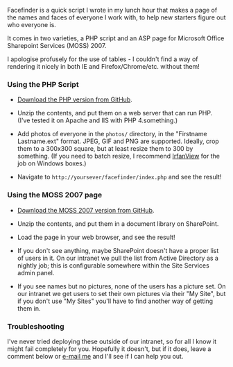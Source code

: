 
Facefinder is a quick script I wrote in my lunch hour that makes a page of the names and faces of everyone I work with, to help new starters figure out who everyone is.

It comes in two varieties, a PHP script and an ASP page for Microsoft Office Sharepoint Services (MOSS) 2007.

I apologise profusely for the use of tables - I couldn't find a way of rendering it nicely in both IE and Firefox/Chrome/etc. without them!



### Using the PHP Script




  * [Download the PHP version from GitHub](https://github.com/ianrenton/Facefinder/tree/master/Standalone-PHP/).


  * Unzip the contents, and put them on a web server that can run PHP.  (I've tested it on Apache and IIS with PHP 4.something.)


  * Add photos of everyone in the `photos/` directory, in the "Firstname Lastname.ext" format.  JPEG, GIF and PNG are supported.  Ideally, crop them to a 300x300 square, but at least resize them to 300 by something.  (If you need to batch resize, I recommend [IrfanView](http://www.irfanview.com/) for the job on Windows boxes.)


  * Navigate to `http://yoursever/facefinder/index.php` and see the result!





### Using the MOSS 2007 page




  * [Download the MOSS 2007 version from GitHub](https://github.com/ianrenton/Facefinder/tree/master/MOSS2007-ASP/).


  * Unzip the contents, and put them in a document library on SharePoint.


  * Load the page in your web browser, and see the result!


  * If you don't see anything, maybe SharePoint doesn't have a proper list of users in it.  On our intranet we pull the list from Active Directory as a nightly job; this is configurable somewhere within the Site Services admin panel.


  * If you see names but no pictures, none of the users has a picture set.  On our intranet we get users to set their own pictures via their "My Site", but if you don't use "My Sites" you'll have to find another way of getting them in.





### Troubleshooting




I've never tried deploying these outside of our intranet, so for all I know it might fail completely for you.  Hopefully it doesn't, but if it does, leave a comment below or [e-mail me](mailto:ian@ianrenton.com) and I'll see if I can help you out.
